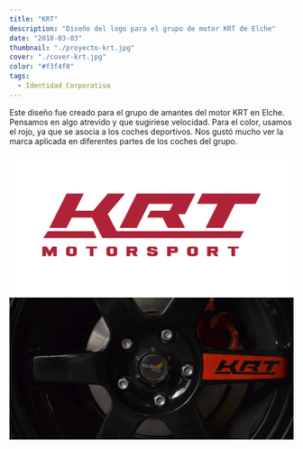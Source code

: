 ```yaml
---
title: "KRT"
description: "Diseño del logo para el grupo de motor KRT de Elche"
date: "2018-03-03"
thumbnail: "./proyecto-krt.jpg"
cover: "./cover-krt.jpg"
color: "#f3f4f0"
tags:
  - Identidad Corporativa
---
```


Este diseño fue creado para el grupo de amantes del motor KRT en Elche. Pensamos en algo atrevido y que sugiriese velocidad. Para el color, usamos el rojo, ya que se asocia a los coches deportivos. Nos gustó mucho ver la marca aplicada en diferentes partes de los coches del grupo.

<hidden>
<img src="krt.png" />
</hidden>
<zoom-image src="krt.png"></zoom-image>

<hidden>
<img src="krt-02.jpg" />
</hidden>
<zoom-image src="krt-02.jpg"></zoom-image>
